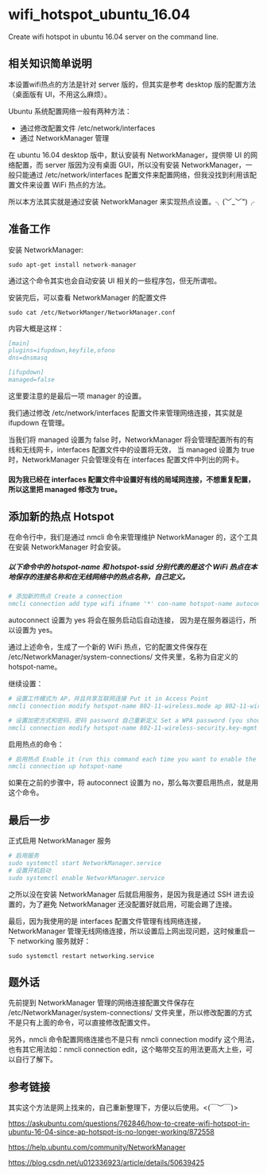 # wifi_hotspot_ubuntu_16.04
Create wifi hotspot in ubuntu 16.04 server on the command line.

## 相关知识简单说明

本设置wifi热点的方法是针对 server 版的，但其实是参考 desktop 版的配置方法（桌面版有 UI，不用这么麻烦）。

 Ubuntu 系统配置网络一般有两种方法：
* 通过修改配置文件 /etc/network/interfaces
* 通过 NetworkManager 管理
 
在 ubuntu 16.04 desktop 版中，默认安装有 NetworkManager，提供带 UI 的网络配置，而 server 版因为没有桌面 GUI，所以没有安装 NetworkManager，一般只能通过 /etc/network/interfaces 配置文件来配置网络，但我没找到利用该配置文件来设置 WiFi 热点的方法。
    
所以本方法其实就是通过安装 NetworkManager 来实现热点设置。╮(﹀_﹀")╭ 

## 准备工作

安装 NetworkManager:

    sudo apt-get install network-manager

通过这个命令其实也会自动安装 UI 相关的一些程序包，但无所谓啦。

安装完后，可以查看 NetworkManager 的配置文件

    sudo cat /etc/NetworkManger/NetworkManager.conf

内容大概是这样：

```bibtex
[main]
plugins=ifupdown,keyfile,ofono
dns=dnsmasq

[ifupdown]
managed=false
```

这里要注意的是最后一项 manager 的设置。

我们通过修改 /etc/network/interfaces 配置文件来管理网络连接，其实就是 ifupdown 在管理。

当我们将 managed 设置为 false 时，NetworkManager 将会管理配置所有的有线和无线网卡，interfaces 配置文件中的设置将无效，
当 managed 设置为 true 时，NetworkManager 只会管理没有在 interfaces 配置文件中列出的网卡。

#### 因为我已经在 interfaces 配置文件中设置好有线的局域网连接，不想重复配置，所以这里把 managed 修改为 true。

## 添加新的热点 Hotspot

在命令行中，我们是通过 nmcli 命令来管理维护 NetworkManager 的，这个工具在安装 NetworkManager 时会安装。

##### 以下命令中的 hotspot-name 和 hotspot-ssid 分别代表的是这个 WiFi 热点在本地保存的连接名称和在无线网络中的热点名称，自己定义。

```bibtex
# 添加新的热点 Create a connection
nmcli connection add type wifi ifname '*' con-name hotspot-name autoconnect yes ssid hotspot-ssid
```

autoconnect 设置为 yes 将会在服务启动后自动连接， 因为是在服务器运行，所以设置为 yes。

通过上述命令，生成了一个新的 WiFi 热点，它的配置文件保存在 /etc/NetworkManager/system-connections/ 文件夹里，名称为自定义的 hotspot-name。

继续设置：

```bibtex
# 设置工作模式为 AP，并且共享互联网连接 Put it in Access Point
nmcli connection modify hotspot-name 802-11-wireless.mode ap 802-11-wireless.band bg ipv4.method shared
```

```bibtex
# 设置加密方式和密码，密码 password 自己重新定义 Set a WPA password (you should change it)
nmcli connection modify hotspot-name 802-11-wireless-security.key-mgmt wpa-psk 802-11-wireless-security.psk password
```

启用热点的命令：

```bibtex
# 启用热点 Enable it (run this command each time you want to enable the access point)
nmcli connection up hotspot-name
```

如果在之前的步骤中，将 autoconnect 设置为 no，那么每次要启用热点，就是用这个命令。

## 最后一步

正式启用 NetworkManager 服务

```bibtex
# 启用服务
sudo systemctl start NetworkManager.service
# 设置开机启动
sudo systemctl enable NetworkManager.service
```

之所以没在安装 NetworkManager 后就启用服务，是因为我是通过 SSH 进去设置的，为了避免 NetworkManager 还没配置好就启用，可能会踢了连接。

最后，因为我使用的是 interfaces 配置文件管理有线网络连接，NetworkManager 管理无线网络连接，所以设置后上网出现问题，这时候重启一下 networking 服务就好：

    sudo systemctl restart networking.service

## 题外话

先前提到 NetworkManager 管理的网络连接配置文件保存在 /etc/NetworkManager/system-connections/ 文件夹里，所以修改配置的方式不是只有上面的命令，可以直接修改配置文件。

另外，nmcli 命令配置网络连接也不是只有 nmcli connection modify 这个用法，也有其它用法如：nmcli connection edit，这个略带交互的用法更高大上些，可以自行了解下。

## 参考链接

其实这个方法是网上找来的，自己重新整理下，方便以后使用。<(￣︶￣)>

https://askubuntu.com/questions/762846/how-to-create-wifi-hotspot-in-ubuntu-16-04-since-ap-hotspot-is-no-longer-working/872558

https://help.ubuntu.com/community/NetworkManager

https://blog.csdn.net/u012336923/article/details/50639425
